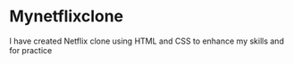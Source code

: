 # Mynetflixclone
I have created Netflix clone using HTML and CSS to enhance my skills and for practice 
